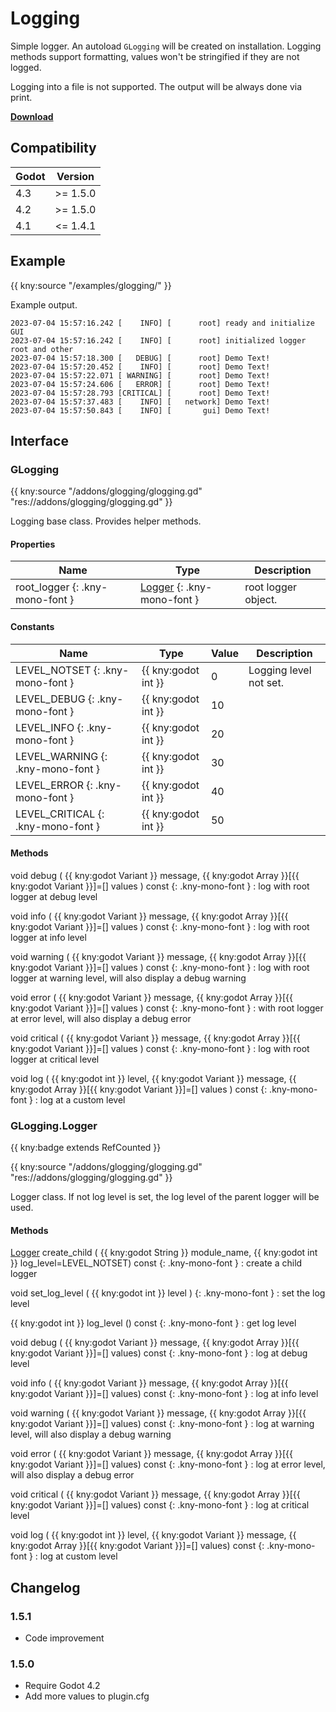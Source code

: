 # Logging

Simple logger. An autoload `GLogging` will be created on installation.
Logging methods support formatting, values won't be stringified if they are not logged.

Logging into a file is not supported. The output will be always done via print.

[**Download**](https://github.com/kenyoni-software/godot-addons/releases)

## Compatibility

| Godot | Version  |
|-------|----------|
| 4.3   | >= 1.5.0 |
| 4.2   | >= 1.5.0 |
| 4.1   | <= 1.4.1 |

## Example

{{ kny:source "/examples/glogging/" }}

Example output.

```
2023-07-04 15:57:16.242 [    INFO] [      root] ready and initialize GUI
2023-07-04 15:57:16.242 [    INFO] [      root] initialized logger root and other
2023-07-04 15:57:18.300 [   DEBUG] [      root] Demo Text!
2023-07-04 15:57:20.452 [    INFO] [      root] Demo Text!
2023-07-04 15:57:22.071 [ WARNING] [      root] Demo Text!
2023-07-04 15:57:24.606 [   ERROR] [      root] Demo Text!
2023-07-04 15:57:28.793 [CRITICAL] [      root] Demo Text!
2023-07-04 15:57:37.483 [    INFO] [   network] Demo Text!
2023-07-04 15:57:50.843 [    INFO] [       gui] Demo Text!
```

## Interface

### GLogging

{{ kny:source "/addons/glogging/glogging.gd" "res://addons/glogging/glogging.gd" }}

Logging base class. Provides helper methods.

#### Properties

| Name                            | Type                                          | Description         |
|---------------------------------|-----------------------------------------------|---------------------|
| root_logger {: .kny-mono-font } | [Logger](#glogginglogger) {: .kny-mono-font } | root logger object. |

#### Constants

| Name                               | Type                | Value | Description            |
|------------------------------------|---------------------|-------|------------------------|
| LEVEL_NOTSET {: .kny-mono-font }   | {{ kny:godot int }} | 0     | Logging level not set. |
| LEVEL_DEBUG {: .kny-mono-font }    | {{ kny:godot int }} | 10    |                        |
| LEVEL_INFO {: .kny-mono-font }     | {{ kny:godot int }} | 20    |                        |
| LEVEL_WARNING {: .kny-mono-font }  | {{ kny:godot int }} | 30    |                        |
| LEVEL_ERROR {: .kny-mono-font }    | {{ kny:godot int }} | 40    |                        |
| LEVEL_CRITICAL {: .kny-mono-font } | {{ kny:godot int }} | 50    |                        |

#### Methods

void debug ( {{ kny:godot Variant }} message, {{ kny:godot Array }}[{{ kny:godot Variant }}]=[] values ) const {: .kny-mono-font }
:     log with root logger at debug level

void info ( {{ kny:godot Variant }} message, {{ kny:godot Array }}[{{ kny:godot Variant }}]=[] values ) const {: .kny-mono-font }
:     log with root logger at info level

void warning ( {{ kny:godot Variant }} message, {{ kny:godot Array }}[{{ kny:godot Variant }}]=[] values ) const {: .kny-mono-font }
:     log with root logger at warning level, will also display a debug warning

void error ( {{ kny:godot Variant }} message, {{ kny:godot Array }}[{{ kny:godot Variant }}]=[] values ) const {: .kny-mono-font }
:     with root logger at error level, will also display a debug error

void critical ( {{ kny:godot Variant }} message, {{ kny:godot Array }}[{{ kny:godot Variant }}]=[] values ) const {: .kny-mono-font }
:     log with root logger at critical level

void log ( {{ kny:godot int }} level, {{ kny:godot Variant }} message, {{ kny:godot Array }}[{{ kny:godot Variant }}]=[] values ) const {: .kny-mono-font }
:     log at a custom level

### GLogging.Logger

{{ kny:badge extends RefCounted }}

{{ kny:source "/addons/glogging/glogging.gd" "res://addons/glogging/glogging.gd" }}

Logger class.
If not log level is set, the log level of the parent logger will be used.

#### Methods

[Logger](#glogginglogger) create_child ( {{ kny:godot String }} module_name, {{ kny:godot int }} log_level=LEVEL_NOTSET) const {: .kny-mono-font }
:     create a child logger

void set_log_level ( {{ kny:godot int }} level ) {: .kny-mono-font }
:     set the log level

{{ kny:godot int }} log_level () const {: .kny-mono-font }
:     get log level

void debug ( {{ kny:godot Variant }} message, {{ kny:godot Array }}[{{ kny:godot Variant }}]=[] values) const {: .kny-mono-font }
:     log at debug level

void info ( {{ kny:godot Variant }} message, {{ kny:godot Array }}[{{ kny:godot Variant }}]=[] values) const {: .kny-mono-font }
:     log at info level

void warning ( {{ kny:godot Variant }} message, {{ kny:godot Array }}[{{ kny:godot Variant }}]=[] values) const {: .kny-mono-font }
:     log at warning level, will also display a debug warning

void error ( {{ kny:godot Variant }} message, {{ kny:godot Array }}[{{ kny:godot Variant }}]=[] values) const {: .kny-mono-font }
:     log at error level, will also display a debug error

void critical ( {{ kny:godot Variant }} message, {{ kny:godot Array }}[{{ kny:godot Variant }}]=[] values) const {: .kny-mono-font }
:     log at critical level

void log ( {{ kny:godot int }} level, {{ kny:godot Variant }} message, {{ kny:godot Array }}[{{ kny:godot Variant }}]=[] values) const {: .kny-mono-font }
:     log at custom level

## Changelog

### 1.5.1

- Code improvement

### 1.5.0

- Require Godot 4.2
- Add more values to plugin.cfg
